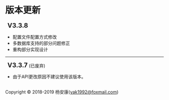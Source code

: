 # 版本更新

**<font style="font-size: 20px;margin-left: 7px;">V3.3.8</font>**
* 配置文件配置方式修改
* 多数据库支持的部分问题修正
* 重构部分实现设计

---

**<font style="font-size: 20px;margin-left: 7px;">V3.3.7</font>** (已废弃)
* 由于API更改原因不建议使用该版本。


## 
Copyright © 2018-2019 杨安康(yak1992@foxmail.com)
